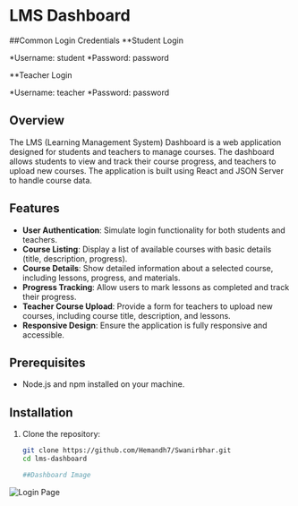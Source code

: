# LMS Dashboard

##Common Login Credentials
**Student Login

*Username: student
*Password: password

**Teacher Login

*Username: teacher
*Password: password

## Overview
The LMS (Learning Management System) Dashboard is a web application designed for students and teachers to manage courses. The dashboard allows students to view and track their course progress, and teachers to upload new courses. The application is built using React and JSON Server to handle course data.

## Features
- **User Authentication**: Simulate login functionality for both students and teachers.
- **Course Listing**: Display a list of available courses with basic details (title, description, progress).
- **Course Details**: Show detailed information about a selected course, including lessons, progress, and materials.
- **Progress Tracking**: Allow users to mark lessons as completed and track their progress.
- **Teacher Course Upload**: Provide a form for teachers to upload new courses, including course title, description, and lessons.
- **Responsive Design**: Ensure the application is fully responsive and accessible.

## Prerequisites
- Node.js and npm installed on your machine.

## Installation
1. Clone the repository:
   ```bash
   git clone https://github.com/Hemandh7/Swanirbhar.git
   cd lms-dashboard

   ##Dashboard Image
  ![Login Page](https://github.com/Hemandh7/Swanirbhar/blob/main/Screenshot%202024-06-09%20091244.png?raw=true)
   
